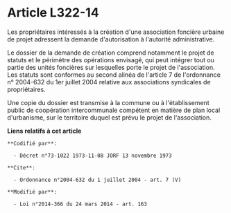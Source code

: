# Article L322-14

Les propriétaires intéressés à la création d'une association foncière urbaine de projet adressent la demande d'autorisation à
l'autorité administrative. 

Le dossier de la demande de création comprend notamment le projet de statuts et le périmètre des opérations envisagé, qui
peut intégrer tout ou partie des unités foncières sur lesquelles porte le projet de l'association. Les statuts sont conformes
au second alinéa de l'article 7 de l'ordonnance n° 2004-632 du 1er juillet 2004 relative aux associations syndicales de
propriétaires. 

Une copie du dossier est transmise à la commune ou à l'établissement public de coopération intercommunale compétent en
matière de plan local d'urbanisme, sur le territoire duquel est prévu le projet de l'association.

**Liens relatifs à cet article**

	**Codifié par**:

	  - Décret n°73-1022 1973-11-08 JORF 13 novembre 1973

	**Cite**:

	  - Ordonnance n°2004-632 du 1 juillet 2004 - art. 7 (V)

	**Modifié par**:

	  - Loi n°2014-366 du 24 mars 2014 - art. 163
